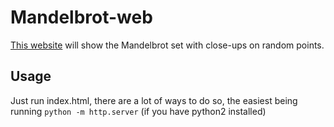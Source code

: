 # Mandelbrot-web

[This website](https://donno2048.github.io/Mandelbrot-web/) will show the Mandelbrot set with close-ups on random points.

## Usage

Just run index.html, there are a lot of ways to do so, the easiest being running `python -m http.server` (if you have python2 installed)
